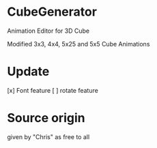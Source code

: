 # CubeGenerator
Animation Editor for 3D Cube

Modified 3x3, 4x4, 5x25 and 5x5 Cube Animations

# Update
[x] Font feature
[ ] rotate feature

# Source origin
given by "Chris" as free to all